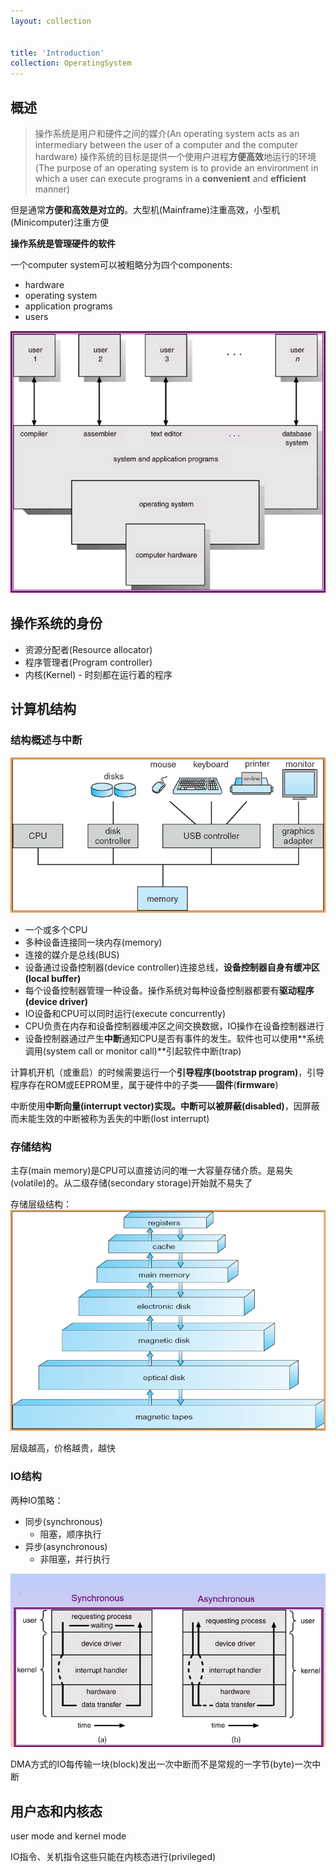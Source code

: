 ```yaml
---
layout: collection


title: 'Introduction'
collection: OperatingSystem
---
```


## 概述

>操作系统是用户和硬件之间的媒介(An operating system acts as an intermediary between the user of a computer and the computer hardware)
>操作系统的目标是提供一个使用户进程**方便高效**地运行的环境(The purpose of an operating system is to provide an environment in which a user can execute programs in a **convenient** and **efficient** manner)

但是通常**方便和高效是对立的**。大型机(Mainframe)注重高效，小型机(Minicomputer)注重方便

**操作系统是管理硬件的软件**

一个computer system可以被粗略分为四个components:
- hardware
- operating system
- application programs
- users

![1-1](./_img/1-1.png)

## 操作系统的身份

- 资源分配者(Resource allocator)
- 程序管理者(Program controller)
- 内核(Kernel) - 时刻都在运行着的程序

## 计算机结构

### 结构概述与中断

![1-2](./_img/1-2.png)

- 一个或多个CPU
- 多种设备连接同一块内存(memory)
- 连接的媒介是总线(BUS)
- 设备通过设备控制器(device controller)连接总线，**设备控制器自身有缓冲区(local buffer)**
- 每个设备控制器管理一种设备。操作系统对每种设备控制器都要有**驱动程序(device driver)**
- IO设备和CPU可以同时运行(execute concurrently)
- CPU负责在内存和设备控制器缓冲区之间交换数据，IO操作在设备控制器进行
- 设备控制器通过产生**中断**通知CPU是否有事件的发生。软件也可以使用**系统调用(system call or monitor call)**引起软件中断(trap)

计算机开机（或重启）的时候需要运行一个**引导程序(bootstrap program)**，引导程序存在ROM或EEPROM里，属于硬件中的子类——**固件**(**firmware**)

中断使用**中断向量(interrupt vector)**实现。中断可以被**屏蔽(disabled)**，因屏蔽而未能生效的中断被称为丢失的中断(lost interrupt)

### 存储结构

主存(main memory)是CPU可以直接访问的唯一大容量存储介质。是易失(volatile)的。从二级存储(secondary storage)开始就不易失了


存储层级结构：
![1-4](./_img/1-4.png)

层级越高，价格越贵，越快

### IO结构

两种IO策略：
- 同步(synchronous)
  - 阻塞，顺序执行
- 异步(asynchronous)
  - 非阻塞，并行执行

![1-3](./_img/1-3.png)

DMA方式的IO每传输一块(block)发出一次中断而不是常规的一字节(byte)一次中断

## 用户态和内核态

user mode and kernel mode

IO指令、关机指令这些只能在内核态进行(privileged)


